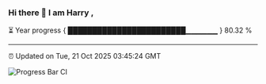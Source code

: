 ### Hi there 👋 I am Harry , 

⏳ Year progress { ████████████████████████▁▁▁▁▁▁ } 80.32 %

---

⏰ Updated on Tue, 21 Oct 2025 03:45:24 GMT

![Progress Bar CI](https://github.com/duykhang68/duykhang68/workflows/Progress%20Bar%20CI/badge.svg)
